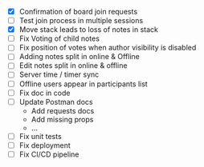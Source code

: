 - [x] Confirmation of board join requests
- [ ] Test join process in multiple sessions
- [X] Move stack leads to loss of notes in stack
- [ ] Fix Voting of child notes
- [ ] Fix position of votes when author visibility is disabled
- [ ] Adding notes split in online & Offline
- [ ] Edit notes split in online & offline
- [ ] Server time / timer sync
- [ ] Offline users appear in participants list
- [ ] Fix doc in code
- [ ] Update Postman docs
  - Add requests docs
  - Add missing props
  - ...
- [ ] Fix unit tests
- [ ] Fix deployment
- [ ] Fix CI/CD pipeline
